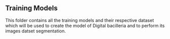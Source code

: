 ## Training Models

This folder contains all the training models and their respective dataset which will be used to create the model of Digital bacilleria and to perform its images datset segmentation.

